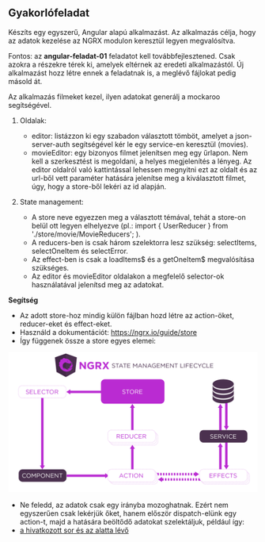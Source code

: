 ## **Gyakorlófeladat**

Készíts egy egyszerű, Angular alapú alkalmazást. Az alkalmazás célja, hogy az adatok kezelése az NGRX modulon keresztül legyen megvalósítva.

Fontos: az **angular-feladat-01** feladatot kell továbbfejlesztened. Csak azokra a részekre térek ki, amelyek eltérnek az eredeti alkalmazástól. Új alkalmazást hozz létre ennek a feladatnak is, a meglévő fájlokat pedig másold át.

Az alkalmazás filmeket kezel, ilyen adatokat generálj a mockaroo segítségével.

1. Oldalak:
    - editor: listázzon ki egy szabadon választott tömböt, amelyet a json-server-auth segítségével kér le egy service-en keresztül (movies).
    - movieEditor: egy bizonyos filmet jelenítsen meg egy űrlapon. Nem kell a szerkesztést is megoldani, a helyes megjelenítés a lényeg. Az editor oldalról való kattintással lehessen megnyitni ezt az oldalt és az url-ből vett paraméter hatására jelenítse meg a kiválasztott filmet, úgy, hogy a store-ből lekéri az id alapján.

2. State management: 
    - A store neve egyezzen meg a választott témával, tehát a store-on belül ott legyen elhelyezve (pl.: import { UserReducer } from './store/movie/MovieReducers'; ).
    - A reducers-ben is csak három szelektorra lesz szükség: selectItems, selectOneItem és selectError.
    - Az effect-ben is csak a loadItems$ és a getOneItem$ megvalósítása szükséges.
    - Az editor és movieEditor oldalakon a megfelelő selector-ok használatával jelenítsd meg az adatokat.

**Segítség**

  - Az adott store-hoz mindig külön fájlban hozd létre az action-öket, reducer-eket és effect-eket.
  - Használd a dokumentációt: https://ngrx.io/guide/store
  - Így függenek össze a store egyes elemei:
    
  ![state-management-lifecycle](state-management-lifecycle.png)

  - Ne feledd, az adatok csak egy irányba mozoghatnak. Ezért nem egyszerűen csak lekérjük őket, hanem először dispatch-elünk egy action-t, majd a hatására beöltődő adatokat szelektáljuk, például így:
  - [a hivatkozott sor és az alatta lévő](https://github.com/cherryApp/angular-advanced-course/blob/03f4efcb7a1078ae1fa7222d03fd36eb2b493bd6/chapter03-ngrx/src/app/page/users/users.component.ts#L37)
